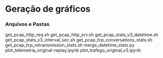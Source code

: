 # Geração de gráficos
### Arquivos e Pastas

get_pcap_http_req.sh
get_pcap_http_srv.sh
get_pcap_stats_v3_datetime.sh
get_pcap_stats_v3_interval_sec.sh
get_pcap_tcp_conversations_stats.sh
get_pcap_tcp_retransmission_stats.sh
merge_datetime_stats.py
plot_telemetria_original-replay.ipynb
plot_trafego_original_v3.ipynb 
